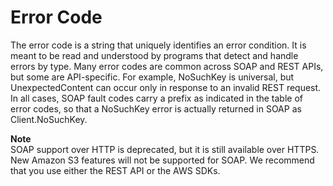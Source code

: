 # Error Code<a name="ErrorCode"></a>

The error code is a string that uniquely identifies an error condition\. It is meant to be read and understood by programs that detect and handle errors by type\. Many error codes are common across SOAP and REST APIs, but some are API\-specific\. For example, NoSuchKey is universal, but UnexpectedContent can occur only in response to an invalid REST request\. In all cases, SOAP fault codes carry a prefix as indicated in the table of error codes, so that a NoSuchKey error is actually returned in SOAP as Client\.NoSuchKey\.

**Note**  
 SOAP support over HTTP is deprecated, but it is still available over HTTPS\. New Amazon S3 features will not be supported for SOAP\. We recommend that you use either the REST API or the AWS SDKs\. 